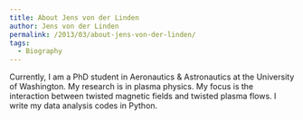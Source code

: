 ```yaml
---
title: About Jens von der Linden
author: Jens von der Linden
permalink: /2013/03/about-jens-von-der-linden/
tags:
  - Biography
---
```

Currently, I am a PhD student in Aeronautics & Astronautics at the University of Washington. My research is in plasma physics. My focus is the interaction between twisted magnetic fields and twisted plasma flows. I write my data analysis codes in Python.
